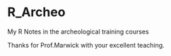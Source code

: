 # R_Archeo
My R Notes in the archeological training courses

Thanks for Prof.Marwick with your excellent teaching.
